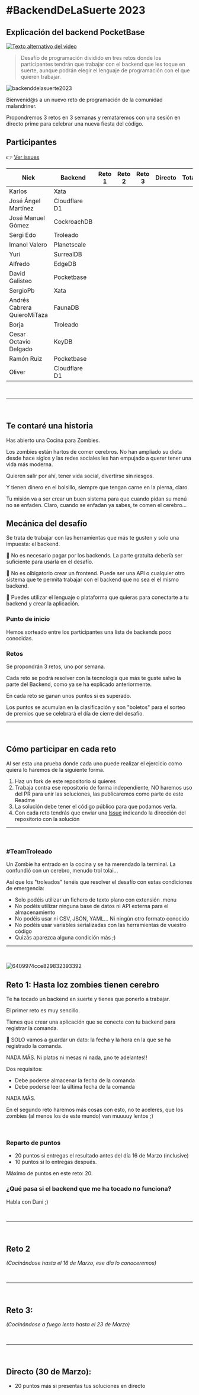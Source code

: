 # #BackendDeLaSuerte 2023


## Explicación del backend PocketBase
[![Texto alternativo del video](https://davidgalisteo.es/wp-content/uploads/2023/03/video.png)](https://davidgalisteo.es/wp-content/uploads/2023/03/backend-de-la-suerte-2023.mp4)


> Desafío de programación dividido en tres retos donde los participantes tendrán que trabajar con el backend que les toque en suerte, aunque podrán elegir el lenguaje de programación con el que quieren trabajar. 

![backenddelasuerte2023](https://user-images.githubusercontent.com/1122071/223094282-d3db3828-60df-45d8-9723-acb41c4f8ec5.jpeg)



Bienvenid@s a un nuevo reto de programación de la comunidad malandriner.

Propondremos 3 retos en 3 semanas y remataremos con una sesión en directo prime para celebrar una nueva fiesta del código.

## Participantes

👉 [Ver issues](https://github.com/webreactiva-devs/backend-de-la-suerte-2023/issues)

| Nick | Backend | Reto 1 | Reto 2 | Reto 3 | Directo | Total |
| --- | --- | --- | --- | --- | --- | -- |
| Karlos | Xata |  |  |  |  |  |
| José Ángel Martínez | Cloudflare D1 |  |  |  |  |  |
| José Manuel Gómez | CockroachDB |  |  |  |  |  |
| Sergi Edo | Troleado |  |  |  |  |  |
| Imanol Valero | Planetscale |  |  |  |  |  |
| Yuri | SurrealDB |  |  |  |  |  |
| Alfredo | EdgeDB |  |  |  |  |  |
| David Galisteo | Pocketbase |  |  |  |  |  |
| SergioPb | Xata |  |  |  |  |  |
| Andrés Cabrera QuieroMiTaza | FaunaDB |  |  |  |  |  |
| Borja	 | Troleado |  |  |  |  |  |
| Cesar Octavio Delgado | KeyDB |  |  |  |  |  |
| Ramón Ruiz | Pocketbase |  |  |  |  |  |
| Oliver | Cloudflare D1 |  |  |  |  |  |



&nbsp;

----

&nbsp;

## Te contaré una historia

Has abierto una Cocina para Zombies.

Los zombies están hartos de comer cerebros. No han ampliado su dieta desde hace siglos y las redes sociales les han empujado a querer tener una vida más moderna.

Quieren salir por ahí, tener vida social, divertirse sin riesgos.

Y tienen dinero en el bolsillo, siempre que tengan carne en la pierna, claro.

Tu misión va a ser crear un buen sistema para que cuando pidan su menú no se enfaden. Claro, cuando se enfadan ya sabes, te comen el cerebro...




## Mecánica del desafío

Se trata de trabajar con las herramientas que más te gusten y solo una impuesta: el backend.

🔴 No es necesario pagar por los backends. La parte gratuita debería ser suficiente para usarla en el desafío.

🔴 No es olbigatorio crear un frontend. Puede ser una API o cualquier otro sistema que te permita trabajar con el backend que no sea el el mismo backend.

🔴 Puedes utilizar el lenguaje o plataforma que quieras para conectarte a tu backend y crear la aplicación.

### Punto de inicio

Hemos sorteado entre los participantes una lista de backends poco conocidas. 

### Retos

Se propondrán 3 retos, uno por semana.

Cada reto se podrá resolver con la tecnología que más te guste salvo la parte del Backend, como ya se ha explicado anteriormente.

En cada reto se ganan unos puntos si es superado.

Los puntos se acumulan en la clasificación y son "boletos" para el sorteo de premios que se celebrará el día de cierre del desafío.

------------

&nbsp;

## Cómo participar en cada reto

Al ser esta una prueba donde cada uno puede realizar el ejercicio como quiera lo haremos de la siguiente forma.

1. Haz un fork de este repositorio si quieres
2. Trabaja contra ese repositorio de forma independiente, NO haremos uso del PR para unir las soluciones, las publicaremos como parte de este Readme
3. La solución debe tener el código público para que podamos verla.
4. Con cada reto tendrás que enviar una [Issue](https://github.com/webreactiva-devs/backend-de-la-suerte-2023/issues) indicando la dirección del repositorio con la solución

------------

&nbsp;

### #TeamTroleado

Un Zombie ha entrado en la cocina y se ha merendado la terminal. La confundió con un cerebro, menudo trol tolai...

Así que los "troleados" tenéis que resolver el desafío con estas condiciones de emergencia:

- Solo podéis utilizar un fichero de texto plano con extensión .menu
- No podéis utilizar ninguna base de datos ni API externa para el almacenamiento
- No podéis usar ni CSV, JSON, YAML... Ni ningún otro formato conocido
- No podéis usar variables serializadas con las herramientas de vuestro código
- Quizás aparezca alguna condición más ;)

------------

&nbsp;

![6409974cce829832393392](https://user-images.githubusercontent.com/1122071/223962884-3ed576cc-cd23-48fd-b543-00c2489bb4cb.gif)


## Reto 1: Hasta loz zombies tienen cerebro

Te ha tocado un backend en suerte y tienes que ponerlo a trabajar.

El primer reto es muy sencillo. 

Tienes que crear una aplicación que se conecte con tu backend para registrar la comanda.

🔴 SOLO vamos a guardar un dato: la fecha y la hora en la que se ha registrado la comanda.

NADA MÁS. Ni platos ni mesas ni nada, ¡¡no te adelantes!!

Dos requisitos:

- Debe poderse almacenar la fecha de la comanda
- Debe poderse leer la última fecha de la comanda

NADA MÁS. 

En el segundo reto haremos más cosas con esto, no te aceleres, que los zombies (al menos los de este mundo) van muuuuy lentos ;)

&nbsp;

### Reparto de puntos

- 20 puntos si entregas el resultado antes del día 16 de Marzo (inclusive)
- 10 puntos si lo entregas después.

Máximo de puntos en este reto: 20.

### ¿Qué pasa si el backend que me ha tocado no funciona?

Habla con Dani ;)

&nbsp;

------------

&nbsp;

## Reto 2

_(Cocinándose hasta el 16 de Marzo, ese día lo conoceremos)_

&nbsp;

------------

&nbsp;

## Reto 3: 

_(Cocinándose a fuego lento hasta el 23 de Marzo)_

&nbsp;

------------

&nbsp;

## Directo (30 de Marzo): 

- 20 puntos más si presentas tus soluciones en directo
